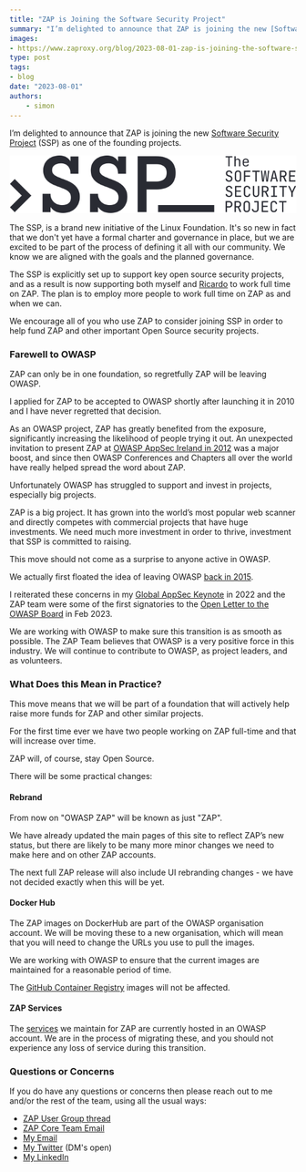 ```yaml
---
title: "ZAP is Joining the Software Security Project"
summary: "I’m delighted to announce that ZAP is joining the new [Software Security Project](https://softwaresecurityproject.org/) (SSP) as one of the founding projects. This does however mean we are leaving OWASP."
images:
- https://www.zaproxy.org/blog/2023-08-01-zap-is-joining-the-software-security-project/images/ssp.png
type: post
tags:
- blog
date: "2023-08-01"
authors:
    - simon
---
```

I’m delighted to announce that ZAP is joining the new [Software Security Project](https://softwaresecurityproject.org/) (SSP) as one of the founding projects.

![Software Security Project Logo](images/ssp.png)

The SSP, is a brand new initiative of the Linux Foundation. It's so new in fact that we don't yet have a formal charter and governance in place, but we are excited to be part of the process of defining it all with our community. We know we are aligned with the goals and the planned governance.

The SSP is explicitly set up to support key open source security projects, and as a result is now supporting both myself and 
[Ricardo](/docs/team/thc202/) to work full time on ZAP. The plan is to employ more people to work full time on ZAP as and when we can.

We encourage all of you who use ZAP to consider joining SSP in order to help fund ZAP and other important Open Source security projects.

### Farewell to OWASP

ZAP can only be in one foundation, so regretfully ZAP will be leaving OWASP.

I applied for ZAP to be accepted to OWASP shortly after launching it in 2010 and I have never regretted that decision.

As an OWASP project, ZAP has greatly benefited from the exposure, significantly increasing the likelihood of people trying it out.
An unexpected invitation to present ZAP at [OWASP AppSec Ireland in 2012](https://owasp.blogspot.com/2012/08/appsec-ireland-2012-register-now.html) was a major boost, and since then OWASP Conferences and Chapters all over the world have really helped spread the word about ZAP.

Unfortunately OWASP has struggled to support and invest in projects, especially big projects.

ZAP is a big project. It has grown into the world’s most popular web scanner and directly competes with commercial projects that have huge investments. We need much more investment in order to thrive, investment that SSP is committed to raising.

This move should not come as a surprise to anyone active in OWASP.

We actually first floated the idea of leaving OWASP [back in 2015](https://groups.google.com/g/zaproxy-develop/c/HFbQZ6ETljY/m/bXMFCJ59BwAJ).

I reiterated these concerns in my [Global AppSec Keynote](https://www.youtube.com/watch?v=t77aKVJQKzY) in 2022 and the ZAP team were some of the first signatories to the [Open Letter to the OWASP Board](https://owasp-change.github.io/) in Feb 2023.

We are working with OWASP to make sure this transition is as smooth as possible. The ZAP Team believes that OWASP is a very positive force in this industry. We will continue to contribute to OWASP, as project leaders, and as volunteers.

### What Does this Mean in Practice?

This move means that we will be part of a foundation that will actively help raise more funds for ZAP and other similar projects.

For the first time ever we have two people working on ZAP full-time and that will increase over time.

ZAP will, of course, stay Open Source. 

There will be some practical changes:

#### Rebrand

From now on "OWASP ZAP" will be known as just "ZAP".

We have already updated the main pages of this site to reflect ZAP’s new status, but there are likely to be many more minor changes we need to make here and on other ZAP accounts.

The next full ZAP release will also include UI rebranding changes - we have not decided exactly when this will be yet.

#### Docker Hub

The ZAP images on DockerHub are part of the OWASP organisation account. We will be moving these to a new organisation, which will mean that you will need to change the URLs you use to pull the images.

We are working with OWASP to ensure that the current images are maintained for a reasonable period of time.

The [GitHub Container Registry](/blog/2023-06-13-ghcr-docker-images/) images will not be affected.

#### ZAP Services

The [services](/faq/what-calls-home-does-zap-make/) we maintain for ZAP are currently hosted in an OWASP account. We are in the process of migrating these, and you should not experience any loss of service during this transition.

### Questions or Concerns

If you do have any questions or concerns then please reach out to me and/or the rest of the team, using all the usual ways: 

* [ZAP User Group thread](https://groups.google.com/g/zaproxy-users/c/8-c0h2JtCXI/m/-ZC6sYTfAAAJ)
* [ZAP Core Team Email](mailto:zaproxy-admin@googlegroups.com)
* [My Email](mailto:psiinon@gmail.com)
* [My Twitter](https://twitter.com/psiinon) (DM's open)
* [My LinkedIn](https://www.linkedin.com/in/psiinon/)

